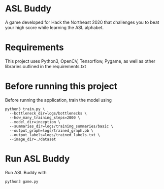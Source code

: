 # ASL Buddy
A game developed for Hack the Northeast 2020 that challenges you to beat your high score while learning the ASL alphabet.

# Requirements
This project uses Python3, OpenCV, Tensorflow, Pygame, as well as other libraries outlined in the requirements.txt

# Before running this project
Before running the application, train the model using 
```
python3 train.py \
  --bottleneck_dir=logs/bottlenecks \
  --how_many_training_steps=2000 \
  --model_dir=inception \
  --summaries_dir=logs/training_summaries/basic \
  --output_graph=logs/trained_graph.pb \
  --output_labels=logs/trained_labels.txt \
  --image_dir=./dataset
```

# Run ASL Buddy
Run ASL Buddy with
```
python3 game.py
```




